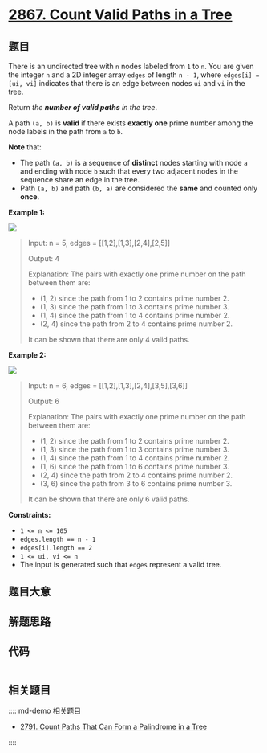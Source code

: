 # [2867. Count Valid Paths in a Tree](https://leetcode.com/problems/count-valid-paths-in-a-tree)

## 题目

There is an undirected tree with `n` nodes labeled from `1` to `n`. You are
given the integer `n` and a 2D integer array `edges` of length `n - 1`, where
`edges[i] = [ui, vi]` indicates that there is an edge between nodes `ui` and
`vi` in the tree.

Return _the **number of valid paths** in the tree_.

A path `(a, b)` is **valid** if there exists **exactly one** prime number
among the node labels in the path from `a` to `b`.

**Note** that:

  * The path `(a, b)` is a sequence of **distinct** nodes starting with node `a` and ending with node `b` such that every two adjacent nodes in the sequence share an edge in the tree.
  * Path `(a, b)` and path `(b, a)` are considered the **same** and counted only **once**.



**Example 1:**

![](https://assets.leetcode.com/uploads/2023/08/27/example1.png)

> Input: n = 5, edges = [[1,2],[1,3],[2,4],[2,5]]
> 
> Output: 4
> 
> Explanation: The pairs with exactly one prime number on the path between them are: 
> - (1, 2) since the path from 1 to 2 contains prime number 2. 
> - (1, 3) since the path from 1 to 3 contains prime number 3.
> - (1, 4) since the path from 1 to 4 contains prime number 2.
> - (2, 4) since the path from 2 to 4 contains prime number 2.
> 
> It can be shown that there are only 4 valid paths.

**Example 2:**

![](https://assets.leetcode.com/uploads/2023/08/27/example2.png)

> Input: n = 6, edges = [[1,2],[1,3],[2,4],[3,5],[3,6]]
> 
> Output: 6
> 
> Explanation: The pairs with exactly one prime number on the path between them are: 
> - (1, 2) since the path from 1 to 2 contains prime number 2.
> - (1, 3) since the path from 1 to 3 contains prime number 3.
> - (1, 4) since the path from 1 to 4 contains prime number 2.
> - (1, 6) since the path from 1 to 6 contains prime number 3.
> - (2, 4) since the path from 2 to 4 contains prime number 2.
> - (3, 6) since the path from 3 to 6 contains prime number 3.
> 
> It can be shown that there are only 6 valid paths.

**Constraints:**

  * `1 <= n <= 105`
  * `edges.length == n - 1`
  * `edges[i].length == 2`
  * `1 <= ui, vi <= n`
  * The input is generated such that `edges` represent a valid tree.


## 题目大意

## 解题思路

## 代码

```javascript

```

## 相关题目

:::: md-demo 相关题目
- [2791. Count Paths That Can Form a Palindrome in a Tree](https://leetcode.com/problems/count-paths-that-can-form-a-palindrome-in-a-tree)

::::
